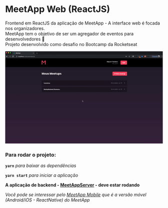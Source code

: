 # MeetApp Web (ReactJS)

Frontend em ReactJS da aplicação de MeetApp - A interface web é focada nos organizadores. <br/>
MeetApp tem o objetivo de ser um agregador de eventos para desenvolvedores :metal:<br/>
Projeto desenvolvido como desafio no Bootcamp da Rocketseat

![Imagem do App MeetApp web Rodando](https://raw.githubusercontent.com/mayconfrancisco/meetapp-web/master/imgs/meetapp-web.gif)


### Para rodar o projeto:

**`yarn`** _para baixar as dependências_

**`yarn start`** _para iniciar a aplicação_

__A aplicação de backend - [MeetAppServer](https://github.com/mayconfrancisco/meetapp-server) - deve estar rodando__

_Você pode se interessar pelo [MeetApp Mobile](https://github.com/mayconfrancisco/meetapp-mobile) que é a versão móvel (Android/iOS - ReactNative) do MeetApp_
